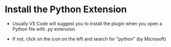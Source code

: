 # Install the Python Extension

* Usually VS Code will suggest you to install the plugin when you open a Python file with .py extension.

* If not, click on the icon on the left and search for "python"  (by Microsoft)


